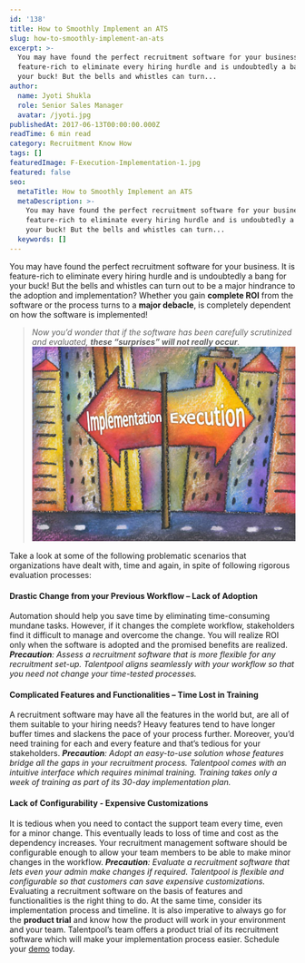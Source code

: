 ```yaml
---
id: '138'
title: How to Smoothly Implement an ATS
slug: how-to-smoothly-implement-an-ats
excerpt: >-
  You may have found the perfect recruitment software for your business. It is
  feature-rich to eliminate every hiring hurdle and is undoubtedly a bang for
  your buck! But the bells and whistles can turn...
author:
  name: Jyoti Shukla
  role: Senior Sales Manager
  avatar: /jyoti.jpg
publishedAt: 2017-06-13T00:00:00.000Z
readTime: 6 min read
category: Recruitment Know How
tags: []
featuredImage: F-Execution-Implementation-1.jpg
featured: false
seo:
  metaTitle: How to Smoothly Implement an ATS
  metaDescription: >-
    You may have found the perfect recruitment software for your business. It is
    feature-rich to eliminate every hiring hurdle and is undoubtedly a bang for
    your buck! But the bells and whistles can turn...
  keywords: []
---
```


You may have found the perfect recruitment software for your business. It is feature-rich to eliminate every hiring hurdle and is undoubtedly a bang for your buck! But the bells and whistles can turn out to be a major hindrance to the adoption and implementation? Whether you gain **complete ROI** from the software or the process turns to a **major debacle**, is completely dependent on how the software is implemented!

> _Now you’d wonder that if the software has been carefully scrutinized and evaluated, **these “surprises” will not really occur**._ ![](images/F-Execution-Implementation-1.jpg)

<!--more--> Take a look at some of the following problematic scenarios that organizations have dealt with, time and again, in spite of following rigorous evaluation processes:

#### **Drastic Change from your Previous Workflow – Lack of Adoption**

Automation should help you save time by eliminating time-consuming mundane tasks. However, if it changes the complete workflow, stakeholders find it difficult to manage and overcome the change. You will realize ROI only when the software is adopted and the promised benefits are realized. **_Precaution_**_: Assess a recruitment_ _software that is more flexible for any recruitment set-up. Talentpool aligns seamlessly with your workflow so that you need not change your time-tested processes._

#### **Complicated Features and Functionalities – Time Lost in Training**

A recruitment software may have all the features in the world but, are all of them suitable to your hiring needs? Heavy features tend to have longer buffer times and slackens the pace of your process further. Moreover, you’d need training for each and every feature and that’s tedious for your stakeholders. **_Precaution_**_: Adopt an easy-to-use solution whose features bridge all the gaps in your recruitment process. Talentpool comes with an intuitive interface which requires minimal training. Training takes only a week of training as part of its 30-day implementation plan._

#### **Lack of Configurability - Expensive Customizations**

It is tedious when you need to contact the support team every time, even for a minor change. This eventually leads to loss of time and cost as the dependency increases. Your recruitment management software should be configurable enough to allow your team members to be able to make minor changes in the workflow. **_Precaution_**_: Evaluate a recruitment software that lets even your admin make changes if required. Talentpool is flexible and configurable so that customers can save expensive customizations._ Evaluating a recruitment software on the basis of features and functionalities is the right thing to do. At the same time, consider its implementation process and timeline. It is also imperative to always go for the **product trial** and know how the product will work in your environment and your team. Talentpool’s team offers a product trial of its recruitment software which will make your implementation process easier. Schedule your [demo](https://www.thetalentpool.ai/) today. 

<script type="application/ld+json"><br /> { "@context": "http://schema.org",<br /> "@type": "BlogPosting",<br /> "mainEntityOfPage": {<br /> "@type": "WebPage",<br /> "@id": "https://www.thetalentpool.ai/"<br /> },<br /> "headline": "How to Smoothly Implement an ATS",<br /> "alternativeHeadline": "You may have found the perfect recruitment software for your business. It is feature-rich to eliminate every hiring hurdle and is undoubtedly a bang for your buck! But the bells and whistles can turn out to be a major hindrance to the adoption and implementation?",<br /> "award": "",<br /> "image": {<br /> "@type": "ImageObject",<br /> "url":"https://www.thetalentpool.ai/wp-content/uploads/2017/06/F-Execution-Implementation-1-768x568.jpg",<br /> "height": 800,<br /> "width": 800},<br /> "editor": "Talent Pool",<br /> "genre": "Recruitment",<br /> "keywords": "Recruiting Software, Employment, Smoothly Implement an ATS",<br /> "wordcount": "602",<br /> "publisher": {<br /> "@type": "Organization",<br /> "name": "Talent Pool",<br /> "logo": {<br /> "@type": "ImageObject",<br /> "url": "https://www.thetalentpool.ai/images/logo.png",<br /> "width": 600,<br /> "height": 60<br /> }<br /> },<br /> "url": "https://www.thetalentpool.ai/how-to-smoothly-implement-an-ats/",<br /> "datePublished": "2017-06-13",<br /> "dateCreated": "2017-06-13",<br /> "dateModified": "2017-06-13",<br /> "description": "You may have found the perfect recruitment software for your business. It is feature-rich to eliminate every hiring hurdle and is undoubtedly a bang for your buck! But the bells and whistles can turn out to be a major hindrance to the adoption and implementation?<br /> Whether you gain complete ROI from the software or the process turns to a major debacle, is completely dependent on how the software is implemented!<br /> Now you’d wonder that if the software has been carefully scrutinized and evaluated, these “surprises” will not really occur.<br /> Take a look at some of the following problematic scenarios that organizations have dealt with, time and again, in spite of following rigorous evaluation processes:<br /> Drastic Change from your Previous Workflow – Lack of Adoption<br /> Automation should help you save time by eliminating time-consuming mundane tasks. However, if it changes the complete workflow, stakeholders find it difficult to manage and overcome the change. You will realize ROI only when the software is adopted and the promised benefits are realized.<br /> Precaution: Assess a recruitment software that is more flexible for any recruitment set-up. Talentpool aligns seamlessly with your workflow so that you need not change your time-tested processes.<br /> Complicated Features and Functionalities – Time Lost in Training<br /> A recruitment software may have all the features in the world but, are all of them suitable to your hiring needs? Heavy features tend to have longer buffer times and slackens the pace of your process further. Moreover, you’d need training for each and every feature and that’s tedious for your stakeholders.<br /> Precaution: Adopt an easy-to-use solution whose features bridge all the gaps in your recruitment process. Talentpool comes with an intuitive interface which requires minimal training. Training takes only a week of training as part of its 30-day implementation plan.<br /> Lack of Configurability – Expensive Customizations<br /> It is tedious when you need to contact the support team every time, even for a minor change. This eventually leads to loss of time and cost as the dependency increases. Your recruitment management software should be configurable enough to allow your team members to be able to make minor changes in the workflow.<br /> Precaution: Evaluate a recruitment software that lets even your admin make changes if required. Talentpool is flexible and configurable so that customers can save expensive customizations.<br /> Evaluating a recruitment software on the basis of features and functionalities is the right thing to do. At the same time, consider its implementation process and timeline. It is also imperative to always go for the product trial and know how the product will work in your environment and your team.<br /> Talentpool’s team offers a product trial of its recruitment software which will make your implementation process easier. Schedule your demo today.",<br /> "author": {<br /> "@type": "Organization",<br /> "name": "Admin"<br /> }<br /> }<br /></script>
